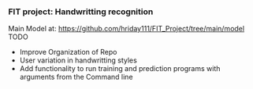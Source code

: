 ### FIT project: Handwritting recognition ###

Main Model at: https://github.com/hriday111/FIT_Project/tree/main/model
TODO
  - Improve Organization of Repo
  - User variation in handwritting styles
  - Add functionality to run training and prediction programs with arguments from the Command line


